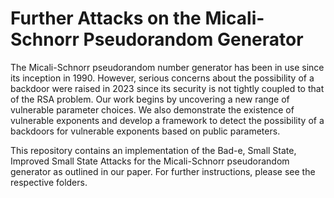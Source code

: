 # Further Attacks on the Micali-Schnorr Pseudorandom Generator
The Micali-Schnorr pseudorandom number generator has been in use since its inception in 1990. However, serious concerns about the possibility of a backdoor were raised in 2023 since its security is not tightly coupled to that of the RSA problem. Our work begins by uncovering a new range of vulnerable parameter choices. We also demonstrate the existence of vulnerable exponents and develop a framework to detect the possibility of a backdoors for vulnerable exponents based on public parameters.

This repository contains an implementation of the Bad-e, Small State, Improved Small State Attacks for the Micali-Schnorr pseudorandom generator as outlined in our paper. For further instructions, please see the respective folders.
